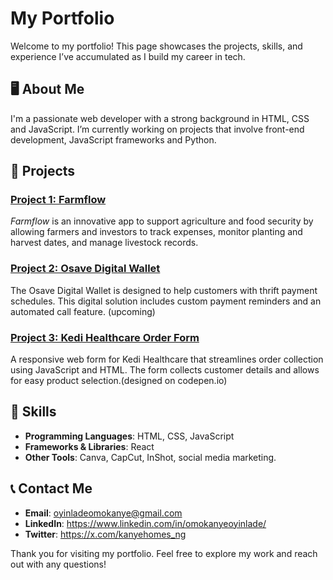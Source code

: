 # My Portfolio

Welcome to my portfolio! This page showcases the projects, skills, and experience I’ve accumulated as I build my career in tech.

## 🖥️ About Me
I'm a passionate web developer with a strong background in  HTML, CSS and JavaScript. I’m currently working on projects that involve front-end development, JavaScript frameworks and Python.

## 🚀 Projects

### [Project 1: Farmflow](https://farm-flow-hazel.vercel.app/)
*Farmflow* is an innovative app to support agriculture and food security by allowing farmers and investors to track expenses, monitor planting and harvest dates, and manage livestock records.

### [Project 2: Osave Digital Wallet](#)
The Osave Digital Wallet is designed to help customers with thrift payment schedules. This digital solution includes custom payment reminders and an automated call feature. (upcoming)

### [Project 3: Kedi Healthcare Order Form](#)
A responsive web form for Kedi Healthcare that streamlines order collection using JavaScript and HTML. The form collects customer details and allows for easy product selection.(designed on codepen.io)


## 📜 Skills
- **Programming Languages**: HTML, CSS, JavaScript
- **Frameworks & Libraries**: React
- **Other Tools**: Canva, CapCut, InShot, social media marketing.

## 📞 Contact Me
- **Email**: oyinladeomokanye@gmail.com
- **LinkedIn**: https://www.linkedin.com/in/omokanyeoyinlade/
- **Twitter**: https://x.com/kanyehomes_ng

Thank you for visiting my portfolio. Feel free to explore my work and reach out with any questions!
